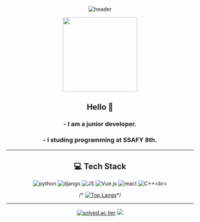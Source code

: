 <div align=center>

![header](https://capsule-render.vercel.app/api?type=rounded&color=gradient&height=100&section=header&text=DOGYEOM&fontSize=60&animation=scaleIn)

 <a href="https://github.com/dostiny"><img src="https://github.com/dostiny.png" width="200px;" alt=""/></a>
## Hello 👋 

### - I am a junior developer.
### - I studing programming at SSAFY 8th.

 ***

## 💻 Tech Stack
 ![python](https://img.shields.io/badge/Python-3776AB?style=flat-square&logo=python&logoColor=white)
 ![django](https://img.shields.io/badge/django-092E20?style=flat-square&logo=django&logoColor=white)
 ![JS](https://img.shields.io/badge/JavaScript-F7DF1E?style=flat-square&logo=JavaScript&logoColor=white)
 ![Vue.js](https://img.shields.io/badge/Vue.js-4FC08D?style=flat-square&logo=Vue.js&logoColor=white)
 ![react](https://img.shields.io/badge/react-09D3AC?style=flat-square&logo=react&logoColor=white)
 ![C++](https://img.shields.io/badge/C++-%2300599C.svg?style=flat-square&logo=c&logoColor=white")<br>

/* [![Top Langs](https://github-readme-stats.vercel.app/api/top-langs/?username=dostiny&layout=compact)](https://github.com/dostiny/github-readme-stats)*/
 
<!-- - I recently studying ![React](https://img.shields.io/badge/React-61DAFB?style=flat-square&logo=React&logoColor=white) -->

***
[![solved.ac tier](http://mazassumnida.wtf/api/generate_badge?boj=dostiny)](https://solved.ac/dostiny)
<img src="http://mazandi.herokuapp.com/api?handle=dostiny&theme=warm"/><br>

</div>

